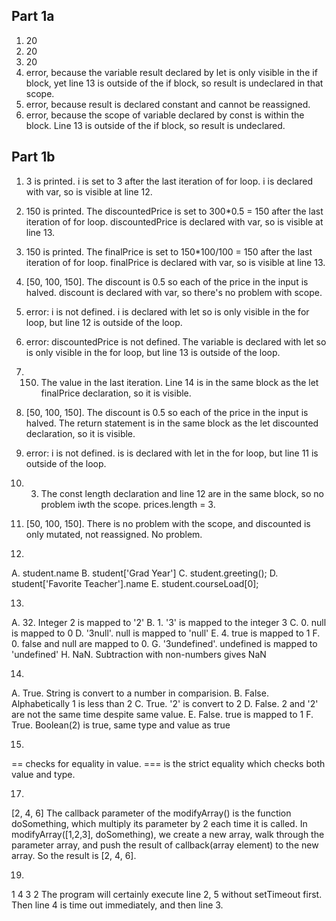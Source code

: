 ## Part 1a
1. 20
2. 20
3. 20
4. error, because the variable result declared by let is only visible in the if block, yet line 13 is outside of the if block,
so result is undeclared in that scope.
5. error, because result is declared constant and cannot be reassigned.
6. error, because the scope of variable declared by const is within the block. Line 13 is outside of the if block, so result is undeclared.

## Part 1b
1. 3 is printed. i is set to 3 after the last iteration of for loop. i is declared with var, so is visible at line 12.
2. 150 is printed. The discountedPrice is set to 300*0.5 = 150 after the last iteration of for loop. discountedPrice is declared with var, so is visible at line 13.
3. 150 is printed. The finalPrice is set to 150*100/100 = 150 after the last iteration of for loop. finalPrice is declared with var,
so is visible at line 13.
4. [50, 100, 150]. The discount is 0.5 so each of the price in the input is halved. discount is declared with var, so there's no problem with scope.
5. error: i is not defined. i is declared with let so is only visible in the for loop, but line 12 is outside of the loop.
6. error: discountedPrice is not defined. The variable is declared with let so is only visible in the for loop, but line 13 is outside of the loop.
7. 150. The value in the last iteration. Line 14 is in the same block as the let finalPrice declaration, so it is visible.
8. [50, 100, 150]. The discount is 0.5 so each of the price in the input is halved. The return statement is in the same block as the let discounted declaration, so it is visible.
9. error: i is not defined. is is declared with let in the for loop, but line 11 is outside of the loop.
10. 3. The const length declaration and line 12 are in the same block, so no problem iwth the scope. prices.length = 3.
11. [50, 100, 150]. There is no problem with the scope, and discounted is only mutated, not reassigned. No problem.

12. 
A. student.name
B. student['Grad Year']
C. student.greeting();
D. student['Favorite Teacher'].name
E. student.courseLoad[0];

13. 
A. 32. Integer 2 is mapped to '2'
B. 1. '3' is mapped to the integer 3
C. 0. null is mapped to 0
D. '3null'. null is mapped to 'null'
E. 4. true is mapped to 1
F. 0. false and null are mapped to 0.
G. '3undefined'. undefined is mapped to 'undefined'
H. NaN. Subtraction with non-numbers gives NaN

14. 
A. True. String is convert to a number in comparision.
B. False. Alphabetically 1 is less than 2
C. True. '2' is convert to 2
D. False. 2 and '2' are not the same time despite same value.
E. False. true is mapped to 1
F. True. Boolean(2) is true, same type and value as true

15. 
== checks for equality in value. === is the strict equality which checks both value and type.

17. 
[2, 4, 6]
The callback parameter of the modifyArray() is the function doSomething, which multiply its parameter by 2
each time it is called. In modifyArray([1,2,3], doSomething), we create a new array, walk through the parameter array,
and push the result of callback(array element) to the new array. So the result is [2, 4, 6].

19. 
1
4
3
2
The program will certainly execute line 2, 5 without setTimeout first. Then line 4 is time out immediately, and then line 3.